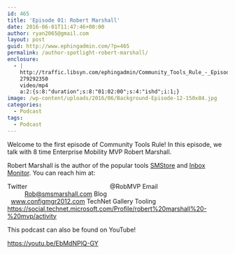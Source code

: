 ```yaml
---
id: 465
title: 'Episode 01: Robert Marshall'
date: 2016-06-01T11:47:46+00:00
author: ryan2065@gmail.com
layout: post
guid: http://www.ephingadmin.com/?p=465
permalink: /author-spotlight-robert-marshall/
enclosure:
  - |
    http://traffic.libsyn.com/ephingadmin/Community_Tools_Rule_-_Episode_1.mp4
    279292350
    video/mp4
    a:2:{s:8:"duration";s:8:"01:02:00";s:4:"ishd";i:1;}
image: /wp-content/uploads/2016/06/Background-Episode-12-150x84.jpg
categories:
  - Podcast
tags:
  - Podcast
---
```

Welcome to the first episode of Community Tools Rule! In this episode, we talk with 8 time Enterprise Mobility MVP Robert Marshall.

Robert Marshall is the author of the popular tools <a href="https://gallery.technet.microsoft.com/System-Center-Store-56d76894">SMStore</a> and <a href="https://gallery.technet.microsoft.com/ConfigMgr-Inbox-Monitor-77620e1c">Inbox Monitor</a>. You can reach him at:

Twitter                                                @RobMVP
Email                                                   <a href="mailto:Rob@smsmarshall.com">Rob@smsmarshall.com
</a>Blog                                                     <a href="http://www.configmgr2012.com">www.configmgr2012.com
</a>TechNet Gallery Tooling                https://social.technet.microsoft.com/Profile/robert%20marshall%20-%20mvp/activity

This podcast can also be found on YouTube!

https://youtu.be/EbMdNPlQ-GY